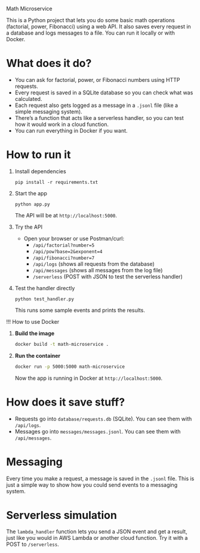 Math Microservice

This is a Python project that lets you do some basic math operations (factorial, power, Fibonacci) using a web API. 
It also saves every request in a database and logs messages to a file. You can run it locally or with Docker.

# What does it do?

- You can ask for factorial, power, or Fibonacci numbers using HTTP requests.
- Every request is saved in a SQLite database so you can check what was calculated.
- Each request also gets logged as a message in a `.jsonl` file (like a simple messaging system).
- There’s a function that acts like a serverless handler, so you can test how it would work in a cloud function.
- You can run everything in Docker if you want.

# How to run it

1. Install dependencies
   ```
   pip install -r requirements.txt
   ```

2. Start the app
   ```
   python app.py
   ```
   The API will be at `http://localhost:5000`.

3. Try the API
   - Open your browser or use Postman/curl:
     - `/api/factorial?number=5`
     - `/api/pow?base=2&exponent=4`
     - `/api/fibonacci?number=7`
     - `/api/logs` (shows all requests from the database)
     - `/api/messages` (shows all messages from the log file)
     - `/serverless` (POST with JSON to test the serverless handler)

4. Test the handler directly
   ```
   python test_handler.py
   ```
   This runs some sample events and prints the results.

!!! How to use Docker

1. **Build the image**
   ```sh
   docker build -t math-microservice .
   ```

2. **Run the container**
   ```sh
   docker run -p 5000:5000 math-microservice
   ```
   Now the app is running in Docker at `http://localhost:5000`.

# How does it save stuff?

- Requests go into `database/requests.db` (SQLite). You can see them with `/api/logs`.
- Messages go into `messages/messages.jsonl`. You can see them with `/api/messages`.

# Messaging

Every time you make a request, a message is saved in the `.jsonl` file. This is just a simple way to show how you could send events to a messaging system.

# Serverless simulation

The `lambda_handler` function lets you send a JSON event and get a result, just like you would in AWS Lambda or another cloud function. Try it with a POST to `/serverless`.

